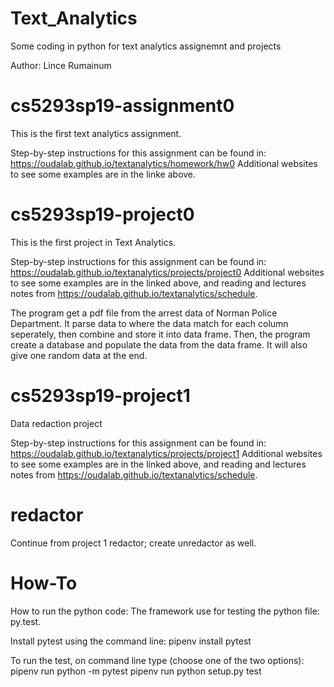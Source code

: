 # Text_Analytics
 Some coding in python for text analytics assignemnt and projects

Author: Lince Rumainum

# cs5293sp19-assignment0
This is the first text analytics assignment.

Step-by-step instructions for this assignment can be found in: https://oudalab.github.io/textanalytics/homework/hw0 Additional websites to see some examples are in the linke above.

# cs5293sp19-project0
This is the first project in Text Analytics.

Step-by-step instructions for this assignment can be found in: https://oudalab.github.io/textanalytics/projects/project0 Additional websites to see some examples are in the linked above, and reading and lectures notes from https://oudalab.github.io/textanalytics/schedule.

The program get a pdf file from the arrest data of Norman Police Department. It parse data to where the data match for each column seperately, then combine and store it into data frame. Then, the program create a database and populate the data from the data frame. It will also give one random data at the end.


# cs5293sp19-project1
Data redaction project

Step-by-step instructions for this assignment can be found in: https://oudalab.github.io/textanalytics/projects/project1 Additional websites to see some examples are in the linked above, and reading and lectures notes from https://oudalab.github.io/textanalytics/schedule.

# redactor 
Continue from project 1 redactor; create unredactor as well.

# How-To

How to run the python code: The framework use for testing the python file: py.test.

Install pytest using the command line: pipenv install pytest

To run the test, on command line type (choose one of the two options): pipenv run python -m pytest pipenv run python setup.py test
